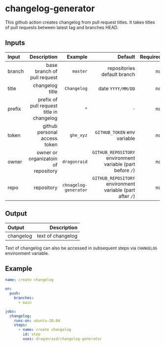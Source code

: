 # changelog-generator

This github action creates changelog from pull request titles. It takes titles of pull requests
between latest tag and branches HEAD.

## Inputs

| Input  |                               Description |               Example |                                                    Default | Required |
| :----- | ----------------------------------------: | --------------------: | ---------------------------------------------------------: | -------: |
| branch |               base branch of pull request |              `master` |                                repositories default branch |       no |
| title  |                           changelog title |           `Changelog` |                                          date `YYYY/MM/DD` |       no |
| prefix | prefix of pull request title in changelog |                   `*` |                                                        `-` |       no |
| token  |              github personal access token |             `ghe_xyz` |                                `GITHUB_TOKEN` env variable |       no |
| owner  |       owner or organizatoin of repository |          `dragonraid` | `GITHUB_REPOSITORY` environment variable (part before `/`) |       no |
| repo   |                                repository | `chnagelog-generator` |  `GITHUB_REPOSITORY` environment variable (part after `/`) |       no |

## Output

| Output    |       Description |
| :-------- | ----------------: |
| changelog | text of changelog |

Text of changelog can also be accessed in subsequent steps via `CHANGELOG` environment variable.

## Example

```yaml
name: create changelog

on:
  push:
    branches:
      - main

jobs:
  changelog:
    runs-on: ubuntu-20.04
    steps:
      - name: create changelog
        id: step
        uses: dragonraid/changelog-generator
```
